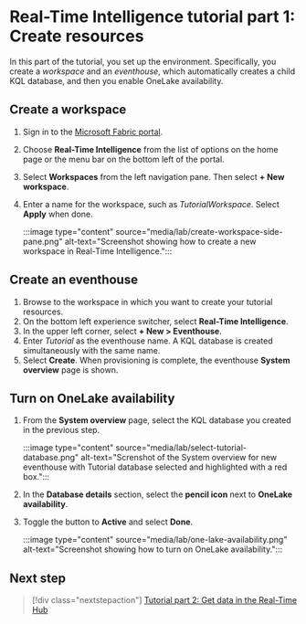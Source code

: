 # Real-Time Intelligence tutorial part 1: Create resources

In this part of the tutorial, you set up the environment. Specifically, you create a *workspace* and an *eventhouse*, which automatically creates a child KQL database, and then you enable OneLake availability.

## Create a workspace
1. Sign in to the [Microsoft Fabric portal](https://fabric.microsoft.com).
2. Choose **Real-Time Intelligence** from the list of options on the home page or the menu bar on the bottom left of the portal.
3. Select **Workspaces** from the left navigation pane. Then select **+ New workspace**.
4. Enter a name for the workspace, such as *TutorialWorkspace*. Select **Apply** when done.

    :::image type="content" source="media/lab/create-workspace-side-pane.png" alt-text="Screenshot showing how to create a new workspace in Real-Time Intelligence.":::

## Create an eventhouse

1. Browse to the workspace in which you want to create your tutorial resources.
2. On the bottom left experience switcher, select **Real-Time Intelligence**.
3. In the upper left corner, select **+ New > Eventhouse**.
4. Enter *Tutorial* as the eventhouse name. A KQL database is created simultaneously with the same name.
5. Select **Create**. When provisioning is complete, the eventhouse **System overview** page is shown.

## Turn on OneLake availability

1. From the **System overview** page, select the KQL database you created in the previous step.

    :::image type="content" source="media/lab/select-tutorial-database.png" alt-text="Screnshot of the System overview for new eventhouse with Tutorial database selected and highlighted with a red box.":::

2. In the **Database details** section, select the **pencil icon** next to **OneLake availability**.
3. Toggle the button to **Active** and select **Done**.

    :::image type="content" source="media/lab/one-lake-availability.png" alt-text="Screenshot showing how to turn on OneLake availability.":::


## Next step

> [!div class="nextstepaction"]
> [Tutorial part 2: Get data in the Real-Time Hub](tutorial-2-get-real-time-events.md)